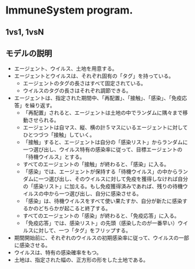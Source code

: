 # ImmuneSystem program.
## 1vs1, 1vsN

## モデルの説明


* エージェント、ウイルス、土地を用意する。
* エージェントとウイルスは、それぞれ固有の「タグ」を持っている。
   * エージェントのタグの長さはすべて固定されている。
   * ウイルスのタグの長さはそれぞれ調節できる。
* エージェントは、指定された期間中、「再配置」、「接触」、「感染」、「免疫応答」を繰り返す。
   * 「再配置」されると、エージェントは土地の中でランダムに隅々まで移動させられる。
   * エージェントは自マス、縦、横の計５マスにいるエージェントに対してひとつづつ「接触」していく。
   * 「接触」すると、エージェントは自分の「感染リスト」からランダムに一つ選び出し、ウイルス特有の感染率に従って、目標エージェントの「待機ウイルス」とする。
   * すべてのエージェントの「接触」が終わると、「感染」に入る。
   * 「感染」では、エージェントが保持する「待機ウイルス」の中からランダムに一つ選び出し、そのウイルスに対して免疫を獲得しなければ自分の「感染リスト」に加える。もし免疫獲得済みであれば、残りの待機ウイルスの中から一つ選び出し、自分に感染させる。
   * 「感染」は、待機ウイルスをすべて使い果たすか、自分が新たに感染するかのどちらかが起こると終了する。
   * すべてのエージェントの「感染」が終わると、「免疫応答」に入る。
   * 「免疫応答」では、感染リスト」の先頭（感染したのが一番早い）ウイルスに対して、一つ「タグ」をフリップする。
* 期間開始前に、それぞれのウイルスの初期感染率に従って、ウイルスの一部に感染させる。
* ウイルスは、特有の感染確率をもつ。
* 土地は、指定された幅の、正方形の形をした土地である。
